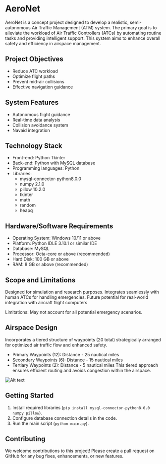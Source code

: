 # AeroNet

AeroNet is a concept project designed to develop a realistic, semi-autonomous Air Traffic Management (ATM) system. The primary goal is to alleviate the workload of Air Traffic Controllers (ATCs) by automating routine tasks and providing intelligent support. This system aims to enhance overall safety and efficiency in airspace management.

## Project Objectives

* Reduce ATC workload
* Optimize flight paths
* Prevent mid-air collisions
* Effective navigation guidance

## System Features

* Autonomous flight guidance
* Real-time data analysis
* Collision avoidance system
* Navaid integration

## Technology Stack

* Front-end: Python Tkinter
* Back-end: Python with MySQL database
* Programming languages: Python
* Libraries:
  * mysql-connector-python8.0.0
  * numpy 2.1.0
  * pillow 10.2.0
  * tkinter
  * math
  * random
  * heapq

## Hardware/Software Requirements

* Operating System: Windows 10/11 or above
* Platform: Python IDLE 3.10.1 or similar IDE
* Database: MySQL
* Processor: Octa-core or above (recommended)
* Hard Disk: 100 GB or above
* RAM: 8 GB or above (recommended)

## Scope and Limitations

Designed for simulation and research purposes. Integrates seamlessly with human ATCs for handling emergencies. Future potential for real-world integration with aircraft flight computers

Limitations: May not account for all potential emergency scenarios.

## Airspace Design

Incorporates a tiered structure of waypoints (20 total) strategically arranged for optimized air traffic flow and enhanced safety.
* Primary Waypoints (12): Distance - 25 nautical miles
* Secondary Waypoints (6): Distance - 15 nautical miles
* Tertiary Waypoints (2): Distance - 5 nautical miles
This tiered approach ensures efficient routing and avoids congestion within the airspace.

![Alt text](https://i.ibb.co/XCjfr3R/image.png)

## Getting Started

1. Install required libraries (`pip install mysql-connector-python8.0.0 numpy pillow`).
3. Configure database connection details in the code.
4. Run the main script (`python main.py`).

## Contributing

We welcome contributions to this project! Please create a pull request on GitHub for any bug fixes, enhancements, or new features.
